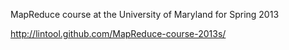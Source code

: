 MapReduce course at the University of Maryland for Spring 2013

http://lintool.github.com/MapReduce-course-2013s/

